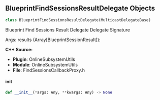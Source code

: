 ## BlueprintFindSessionsResultDelegate Objects

```python
class BlueprintFindSessionsResultDelegate(MulticastDelegateBase)
```

Blueprint Find Sessions Result Delegate  Delegate Signature

Args:
    results (Array[BlueprintSessionResult]):

**C++ Source:**

- **Plugin**: OnlineSubsystemUtils
- **Module**: OnlineSubsystemUtils
- **File**: FindSessionsCallbackProxy.h

<a id="unreal.BlueprintFindSessionsResultDelegate.__init__"></a>

#### __init__

```python
def __init__(*args: Any, **kwargs: Any) -> None
```

<a id="unreal.InAppPurchaseQuery2Result"></a>
